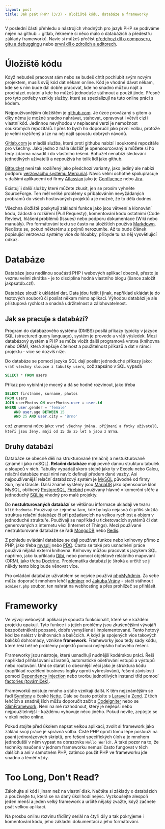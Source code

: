 ```yaml
---
layout: post
title: Jak psát PHP? (3/3) - Úložiště kódu, databáze a frameworky
---
```


V poslední části přehledu o nástrojích vhodných pro jazyk PHP se podíváme nejen na github + gitlab, řekneme si něco málo o databázích a předestřu základy frameworků. Navíc si můžeš přečíst [předchozí díl o composeru, gitu a debuggingu](http://jakpsatphp.cz/Jak-psat-php-Zavislosti+verzovaci-systemy+debugging/) nebo [první díl o zdrojích a editorech](http://jakpsatphp.cz/Jak-psat-php-Zdroje-znalosti+vyvojove-prostredi/). 

# Úložiště kódu
Když nebudeš pracovat sám nebo se budeš chtít pochlubit svým novým projektem, musíš svůj kód dát někam online. Kód je vhodné dávat někam, kde se s ním bude dál dobře pracovat, kde ho snadno můžou najít a procházet ostatní a kde ho můžeš jednoduše stáhnout a použít jinde. Přesně pro tyto potřeby vznikly služby, které se specializují na tuto online práci s kódem. 

Nejpoužívanějším úložištěm je [github.com](https://github.com). Je úzce provázaný s gitem a díky němu je možné snadno nahrávat, stahovat, opravovat i větvit cizí i vlastní kód. Jedinnou nevýhodou v neplacené verzi je nemožnost soukromých repozitářů. I přes to bych ho doporučil jako první volbu, protože je velmi rozšířený a lze na něj najít spoustu dobrých návodů. 

[Gitlab.com](https://about.gitlab.com/) je mladší služba, která proti githubu nabízí i soukromé repozitáře pro všechny. Jako jedno z mála úložišť je opensourcovaný a můžete si ho tedy zdarma nasadit i do vlastního řešení. Bohužel nenabízí sledování jednotlivých uživatelů a nepoužívá ho tolik lidí jako github. 

[Bitbucket](https://bitbucket.org/) není tak rozšířený jako předchozí varianty, jako jediný ale nabízí podporu [verzovacího systému Mercurial](https://www.mercurial-scm.org/). Navíc velmi ochotně spolupracuje s dalšími aplikacemi od firmy [Atlassian](https://www.atlassian.com/) jako je [Confluence](https://www.atlassian.com/software/confluence) nebo [Jira](https://www.atlassian.com/software/jira). 

Existují i další služby které můžete zkusit, jen se prosím vyhněte SourceForge. Ten měl veliké problémy s přibalováním nevyžádaných probramů do všech hostovaných projektů a je možné, že to dělá dodnes. 

Všechna úložiště poskytují základní funkce jako jsou větvení a klonování kódu, žádosti o rozšíření (Pull Requesty), komentování kódu ostatními (Code Review), hlášení problémů (Issues) nebo podporu dokumentace (Wiki nebo manuály). Pro formátování textu se často na úložištích používá [Markdown](https://cs.wikipedia.org/wiki/Markdown). Neděste se, pokud některému z pojmů nerozumíte. Až tu bude článek popisující verzovací systémy více do hloubky, přibyde tu na něj vysvětlující odkaz. 

# Databáze
Databáze jsou nedílnou součástí PHP i webových aplikací obecně, přesto je vezmu velmi zkrátka - je to disciplína hodná vlastního blogu (šance založit jakpsatdb.cz!). 

Databáze slouží k ukládání dat. Data jdou řešit i jinak, například ukládat je do textových souborů či posílat někam mimo aplikaci. Výhodou databází je ale přístupová rychlost a snadná udržitelnost a zálohovatelnost. 

## Jak se pracuje s databází? 
Program do databázového systému (DMBS) posílá příkazy typicky v jazyce SQL (structured query language), systém je provede a vrátí výsledek. Mezi databázový systém a PHP se může vložit další programová vrstva (knihovna nebo ORM), která zlepšuje čitelnost a použitelnost příkazů a dat v rámci projektu - více se dozvíš níže. 

Do databáze se pomocí jazyka SQL dají posílat jednoduché příkazy jako: `vrať všechny sloupce z tabulky users`, což zapsáno v SQL vypadá 

```sql
SELECT * FROM users
```

Příkaz pro vybírání je mocný a dá se hodně rozvinout, jako třeba 

```sql
SELECT firstname, surname, photos 
FROM users 
JOIN userPhotos ON userPhotos.user = user.id 
WHERE user.gender = 'female' 
	AND user.age BETWEEN 15 
	AND 25 AND user.city = 'Brno'
```

což znamená něco jako: `vrať všechny jména, příjmení a fotky uživatelů, kteří jsou ženy, mají od 15 do 25 let a jsou z Brna`. 

## Druhy databází
Databáze se obecně dělí na strukturované (relační) a nestukturované (známé i jako noSQL). **Relační databáze** mají pevně danou strukturu tabulek a sloupců v nich. Tabulky vypadají skoro stejně jako ty v Excelu nebo Calcu, relační databáze mezi nimi navíc definují předem dané vazby. Asi nejpoužívanější relační databázový systém je [MySQL](https://www.mysql.com/) původně od firmy Sun, nyní Oracle. Další známé systémy jsou [MariaDB](https://mariadb.org/) jako opensource klon MySQL, oblíbený [PostgreSQL](https://www.postgresql.org/), [Firebird](http://www.firebirdsql.org/) používaný hlavně v komerční sféře a jednoduchý [SQLite](https://sqlite.org/) vhodný pro malé projekty. 

Do **nestukturovaných databází** se většinou informace ukládají ve tvaru `klíč:hodnota`. Používají se zejména tam, kde by byla nejasná či příliš složitá struktua relační databáze či při požadavcích na velkou rychlost a objem v jednoduché struktuře. Používají se například u ticketovacích systémů či dat generovaných z internetu věcí (Internet of Things). Mezi používané nestrukturované databáze se řadí [MongoDB](https://www.mongodb.com/) nebo [Redis](https://redis.io/). 

Z pohledu ovládání databáze se dají používat funkce nebo knihovny přímo z PHP, jako třeba [mysqli](https://secure.php.net/manual/en/book.mysqli.php) nebo [PDO](http://jecas.cz/pdo). Často se také pro usnadnění práce používá nějaká externí knihovna. Knihovny můžou pracovat s jazykem SQL napřímo, jako kupříkladu [Dibi](https://www.dibiphp.com/), nebo pomocí objektově relačního mapování (ORM), jako třeba [Doctrine](http://www.doctrine-project.org/). Problematika databází je široká a určitě se jí někdy tento blog bude věnovat více. 

Pro ovládání databáze uživatelem se nejvíce používá [phpMyAdmin](https://www.phpmyadmin.net/). Za sebe můžu doporučit mnohem lehčí [adminer](https://www.adminer.org/cs/) od [Jakuba Vrány](https://www.vrana.cz/) - stačí stáhnout `adminer.php` soubor, ten nahrát na webhosting a přes prohlížeč se přihlásit. 

# Frameworky
Ve vývoji webových aplikací je spousta funkcionalit, které se v každém projektu opakují. Tyto funkce i s jejich problémy jsou zkušenějšími vývojáři bezpočetněkrát popsané, dobře vymyšlené i implementované. Tento hotový kód lze nalézt v knihovnách a balíčcích. A když je spojených více takových balíčků dohromady, vznikne **framework**. Frameworky jsou tedy sady kódu, které řeší běžné problémy projektů pomocí nejlepšího hotového řešení. 

Frameworky jsou nástroje, které usnadňují nudnější kodérskou práci. Řeší například přihlašování uživatelů, automatické ošetřování vstupů a výstupů nebo routování. Umí se starat i o obecnější věci jako je struktura kódu (například rozdělení business logiky oproti vykreslování), řešení závislostí pomocí [Dependency Injection](https://cs.wikipedia.org/wiki/Vkl%C3%A1d%C3%A1n%C3%AD_z%C3%A1vislost%C3%AD) nebo tvorbu jednotlivých instancí tříd pomocí [factories (továrniček)](http://coderoncode.com/design-patterns/programming/php/coding/development/2014/01/19/design-patterns-php-factories.html). 

Frameworků existuje mnoho a stále vznikají další. K těm nejznámějším se řadí [Symfony](https://symfony.com/) a české [Nette](https://nette.org/). Dále se často potkáte s [Laravel](https://laravel.com/) a [Zend](https://framework.zend.com/). Z těch lehčích a snadnějších můžu doporučit začít s [CodeIgniter](https://www.codeigniter.com/) nebo se [SlimFramework](https://www.slimframework.com/). Není na mě rozhodnout, který je nejlepší nebo nejpoužitelnější - každému vyhovuje něco jiného. Pokud nevíte, zeptejte se v okolí nebo online. 

Pokud stojíte před úkolem napsat velkou aplikaci, zvolit si framework jako základ svojí práce je správná volba. Čisté PHP oproti tomu lépe poslouží na psaní jednorázových skriptů, pro řešení specifických úloh a je mnohem jednodušší v něm vypsat na obrazovku `Hello World!`. A také pozor na to, že techniky naučené v jednom frameworku nemusí často fungovat v těch dalších a ani v samotném PHP, zatímco použít PHP ve frameworku jde snadno a téměř vždy. 

# Too Long, Don't Read?
Zálohujte si kód i jinam než na vlastní disk. Načtěte si základy o databázích a používejte tu, která se na daný úkol hodí nejvíc. Vyzkoušejte alespoň jeden menší a jeden velký framework a určitě nějaký zvažte, když začnete psát velkou aplikaci. 

Na prosbu onlinu rozvinu třídílný seriál na čtyři díly a tak pokryjeme i komentování kódu, jeho základní dokumentaci a jeho formátování. 